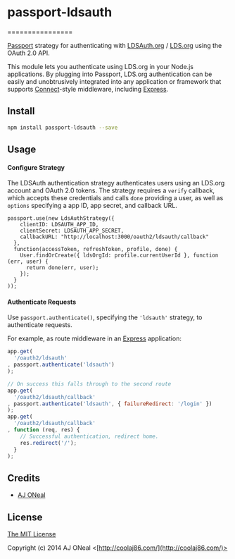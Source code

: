 # passport-ldsauth
================

[Passport](http://passportjs.org/) strategy for authenticating with
[LDSAuth.org](http://ldsauth.org/) / [LDS.org](http://lds.org/) using the OAuth 2.0 API.

This module lets you authenticate using LDS.org in your Node.js applications.
By plugging into Passport, LDS.org authentication can be easily and
unobtrusively integrated into any application or framework that supports
[Connect](http://www.senchalabs.org/connect/)-style middleware, including
[Express](http://expressjs.com/).

## Install

```bash
npm install passport-ldsauth --save
```

## Usage

#### Configure Strategy

The LDSAuth authentication strategy authenticates users using an LDS.org
account and OAuth 2.0 tokens.  The strategy requires a `verify` callback, which
accepts these credentials and calls `done` providing a user, as well as
`options` specifying a app ID, app secret, and callback URL.

    passport.use(new LdsAuthStrategy({
        clientID: LDSAUTH_APP_ID,
        clientSecret: LDSAUTH_APP_SECRET,
        callbackURL: "http://localhost:3000/oauth2/ldsauth/callback"
      },
      function(accessToken, refreshToken, profile, done) {
        User.findOrCreate({ ldsOrgId: profile.currentUserId }, function (err, user) {
          return done(err, user);
        });
      }
    ));

#### Authenticate Requests

Use `passport.authenticate()`, specifying the `'ldsauth'` strategy, to
authenticate requests.

For example, as route middleware in an [Express](http://expressjs.com/)
application:

```javascript
app.get(
  '/oauth2/ldsauth'
, passport.authenticate('ldsauth')
);

// On success this falls through to the second route
app.get(
  '/oauth2/ldsauth/callback'
, passport.authenticate('ldsauth', { failureRedirect: '/login' })
);
app.get(
  '/oauth2/ldsauth/callback'
, function (req, res) {
    // Successful authentication, redirect home.
    res.redirect('/');
  }
);
```

## Credits

  - [AJ ONeal](http://github.com/coolaj86)

## License

[The MIT License](http://opensource.org/licenses/Apache-2.0)

Copyright (c) 2014 AJ ONeal <[http://coolaj86.com/](http://coolaj86.com/)>
